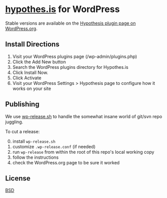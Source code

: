 # [hypothes.is](http://hypothes.is/) for WordPress

Stable versions are available on the
[Hypothesis plugin page on WordPress.org](https://wordpress.org/plugins/hypothesis/).

## Install Directions

1. Visit your WordPress plugins page (/wp-admin/plugins.php)
2. Click the Add New button
3. Search the WordPress plugins directory for Hypothes.is
4. Click Install Now.
5. Click Activate
6. Visit your WordPress Settings > Hypothesis page to configure how it works on your site

## Publishing

We use [wp-release.sh](https://github.com/sun/wordpress-git-svn-release) to
handle the somewhat insane world of git/svn repo juggling.

To cut a release:

0. install `wp-release.sh`
1. customize `.wp-release.conf` (if needed)
2. run `wp-release` from within the root of this repo's local working copy
3. follow the instructions
4. check the WordPress.org page to be sure it worked

## License

[BSD](http://opensource.org/licenses/BSD-2-Clause)
